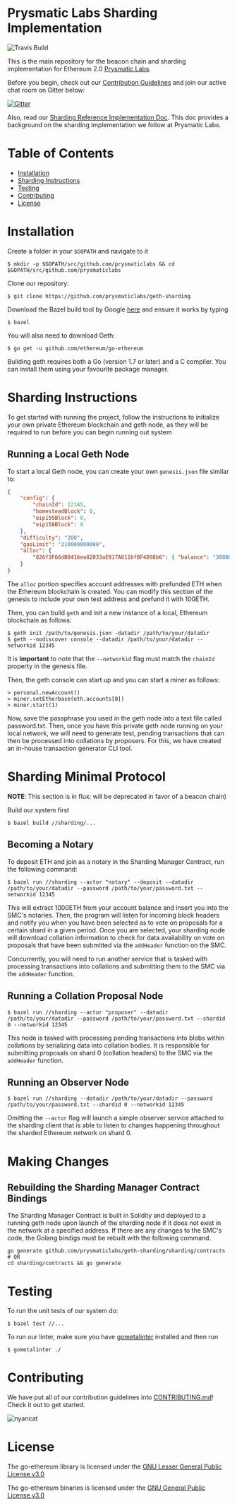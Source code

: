 # Prysmatic Labs Sharding Implementation

![Travis Build](https://travis-ci.org/prysmaticlabs/geth-sharding.svg?branch=master)

This is the main repository for the beacon chain and sharding implementation for Ethereum 2.0 [Prysmatic Labs](https://prysmaticlabs.com). 

Before you begin, check out our [Contribution Guidelines](#contribution-guidelines) and join our active chat room on Gitter below:

[![Gitter](https://badges.gitter.im/Join%20Chat.svg)](https://gitter.im/prysmaticlabs/geth-sharding?utm_source=badge&utm_medium=badge&utm_campaign=pr-badge)


Also, read our [Sharding Reference Implementation Doc](https://github.com/prysmaticlabs/geth-sharding/blob/master/sharding/README.md). This doc provides a background on the sharding implementation we follow at Prysmatic Labs.


# Table of Contents

-   [Installation](#installation)
-   [Sharding Instructions](#sharding)
-   [Testing](#testing)
-   [Contributing](#contributing)
-   [License](#license)

# Installation

Create a folder in your `$GOPATH` and navigate to it

```
$ mkdir -p $GOPATH/src/github.com/prysmaticlabs && cd $GOPATH/src/github.com/prysmaticlabs
```

Clone our repository: 

```
$ git clone https://github.com/prysmaticlabs/geth-sharding
```

Download the Bazel build tool by Google [here](https://docs.bazel.build/versions/master/install.html) and ensure it works by typing

```
$ bazel
```

You will also need to download Geth:

```
$ go get -u github.com/ethereum/go-ethereum
```

Building geth requires both a Go (version 1.7 or later) and a C compiler.
You can install them using your favourite package manager.

# Sharding Instructions

To get started with running the project, follow the instructions to initialize your own private Ethereum blockchain and geth node, as they will be required to run before you can begin running out system

## Running a Local Geth Node

To start a local Geth node, you can create your own `genesis.json` file similar to:

```json
{
    "config": {
        "chainId": 12345,
        "homesteadBlock": 0,
        "eip155Block": 0,
        "eip158Block": 0
    },
    "difficulty": "200",
    "gasLimit": "210000000000",
    "alloc": {
        "826f3F66dB0416ea82033aE917A611bfBF4D98b6": { "balance": "300000" },
    }
}
```

The `alloc` portion specifies account addresses with prefunded ETH when the Ethereum blockchain is created. You can modify this section of the genesis to include your own test address and prefund it with 100ETH.

Then, you can build `geth` and init a new instance of a local, Ethereum blockchain as follows:

    $ geth init /path/to/genesis.json -datadir /path/to/your/datadir
    $ geth --nodiscover console --datadir /path/to/your/datadir --networkid 12345

It is **important** to note that the `--networkid` flag must match the `chainId` property in the genesis file.

Then, the geth console can start up and you can start a miner as follows:

    > personal.newAccount()
    > miner.setEtherbase(eth.accounts[0])
    > miner.start(1)

Now, save the passphrase you used in the geth node into a text file called password.txt. Then, once you have this private geth node running on your local network, we will need to generate test, pending transactions that can then be processed into collations by proposers. For this, we have created an in-house transaction generator CLI tool.


# Sharding Minimal Protocol 

**NOTE**: This section is in flux: will be deprecated in favor of a beacon chain)

Build our system first

```
$ bazel build //sharding/...
```

## Becoming a Notary


To deposit ETH and join as a notary in the Sharding Manager Contract, run the following command:

```
$ bazel run //sharding --actor "notary" --deposit --datadir /path/to/your/datadir --password /path/to/your/password.txt --networkid 12345
```

This will extract 1000ETH from your account balance and insert you into the SMC's notaries. Then, the program will listen for incoming block headers and notify you when you have been selected as to vote on proposals for a certain shard in a given period. Once you are selected, your sharding node will download collation information to check for data availability on vote on proposals that have been submitted via the `addHeader` function on the SMC.

Concurrently, you will need to run another service that is tasked with processing transactions into collations and submitting them to the SMC via the `addHeader` function. 

## Running a Collation Proposal Node

```
$ bazel run //sharding --actor "proposer" --datadir /path/to/your/datadir --password /path/to/your/password.txt --shardid 0 --networkid 12345
```

This node is tasked with processing pending transactions into blobs within collations by serializing data into collation bodies. It is responsible for submitting proposals on shard 0 (collation headers) to the SMC via the `addHeader` function.

## Running an Observer Node

    $ bazel run //sharding --datadir /path/to/your/datadir --password /path/to/your/password.txt --shardid 0 --networkid 12345

Omitting the `--actor` flag will launch a simple observer service attached to the sharding client that is able to listen to changes happening throughout the sharded Ethereum network on shard 0.

# Making Changes

## Rebuilding the Sharding Manager Contract Bindings

The Sharding Manager Contract is built in Solidity and deployed to a running geth node upon launch of the sharding node if it does not exist in the network at a specified address. If there are any changes to the SMC's code, the Golang bindigs must be rebuilt with the following command.

    go generate github.com/prysmaticlabs/geth-sharding/sharding/contracts
    # OR
    cd sharding/contracts && go generate

# Testing

To run the unit tests of our system do:

```
$ bazel test //...
```

To run our linter, make sure you have [gometalinter](https://github.com/alecthomas/gometalinter) installed and then run

```
$ gometalinter ./
```

# Contributing

We have put all of our contribution guidelines into [CONTRIBUTING.md](https://github.com/prysmaticlabs/geth-sharding/blob/master/sharding/CONTRIBUTING.md)! Check it out to get started.

![nyancat](https://encrypted-tbn0.gstatic.com/images?q=tbn:ANd9GcRBSus2ozk_HuGdHMHKWjb1W5CmwwoxmYIjIBmERE1u-WeONpJJXg)

# License

The go-ethereum library is licensed under the
[GNU Lesser General Public License v3.0](https://www.gnu.org/licenses/lgpl-3.0.en.html)

The go-ethereum binaries is licensed under the
[GNU General Public License v3.0](https://www.gnu.org/licenses/gpl-3.0.en.html)
